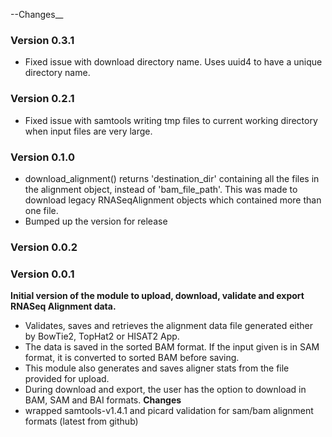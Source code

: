 --Changes__
### Version 0.3.1
- Fixed issue with download directory name. Uses uuid4 to have a unique directory name.

### Version 0.2.1
- Fixed issue with samtools writing tmp files to current working directory when input files are very large.

### Version 0.1.0
- download_alignment() returns 'destination_dir' containing all the files in the alignment object, instead of
'bam_file_path'. This was made to download legacy RNASeqAlignment objects which contained more than one file.
- Bumped up the version for release

### Version 0.0.2

### Version 0.0.1
__Initial version of the module to upload, download, validate and export RNASeq Alignment data.__
- Validates, saves and retrieves the alignment data file generated either by BowTie2, TopHat2 or HISAT2 App.
- The data is saved in the sorted BAM format. If the input given is in SAM format, it is converted to sorted BAM before saving.
- This module also generates and saves aligner stats from the file provided for upload.
- During download and export, the user has the option to download in BAM, SAM and BAI formats.
__Changes__
- wrapped samtools-v1.4.1 and picard validation for sam/bam alignment formats (latest from github)







